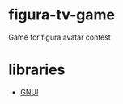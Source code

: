 # figura-tv-game
Game for figura avatar contest

# libraries
- [GNUI](https://github.com/lua-gods/GNUI)
